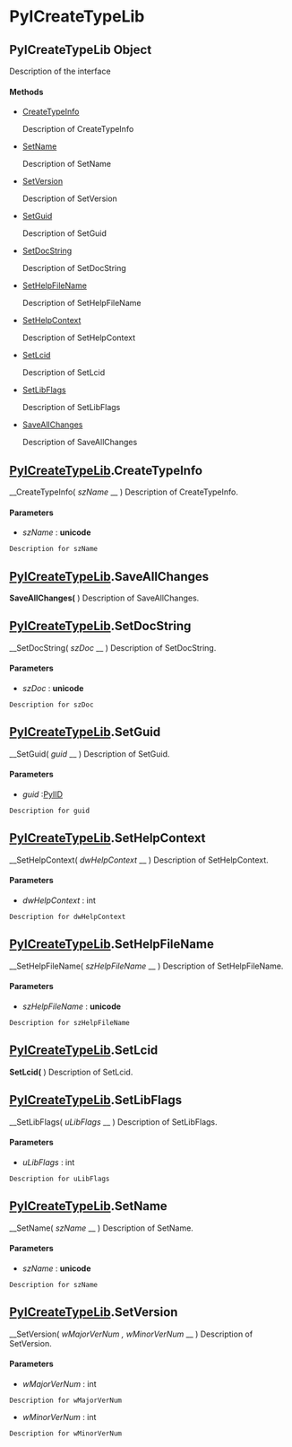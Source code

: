 # PyICreateTypeLib

## PyICreateTypeLib Object

Description of the interface

#### Methods


  - [CreateTypeInfo](PyICreateTypeLib.md#pyicreatetypelibcreatetypeinfo)

    Description of CreateTypeInfo&nbsp;

  - [SetName](PyICreateTypeLib.md#pyicreatetypelibsetname)

    Description of SetName&nbsp;

  - [SetVersion](PyICreateTypeLib.md#pyicreatetypelibsetversion)

    Description of SetVersion&nbsp;

  - [SetGuid](PyICreateTypeLib.md#pyicreatetypelibsetguid)

    Description of SetGuid&nbsp;

  - [SetDocString](PyICreateTypeLib.md#pyicreatetypelibsetdocstring)

    Description of SetDocString&nbsp;

  - [SetHelpFileName](PyICreateTypeLib.md#pyicreatetypelibsethelpfilename)

    Description of SetHelpFileName&nbsp;

  - [SetHelpContext](PyICreateTypeLib.md#pyicreatetypelibsethelpcontext)

    Description of SetHelpContext&nbsp;

  - [SetLcid](PyICreateTypeLib.md#pyicreatetypelibsetlcid)

    Description of SetLcid&nbsp;

  - [SetLibFlags](PyICreateTypeLib.md#pyicreatetypelibsetlibflags)

    Description of SetLibFlags&nbsp;

  - [SaveAllChanges](PyICreateTypeLib.md#pyicreatetypelibsaveallchanges)

    Description of SaveAllChanges&nbsp;

## [PyICreateTypeLib](#pyicreatetypelib).CreateTypeInfo

 __CreateTypeInfo( *szName* __ )
Description of CreateTypeInfo.

#### Parameters


  -  *szName* : __unicode__ 

    Description for szName

## [PyICreateTypeLib](#pyicreatetypelib).SaveAllChanges

 __SaveAllChanges(__ )
Description of SaveAllChanges.

## [PyICreateTypeLib](#pyicreatetypelib).SetDocString

 __SetDocString( *szDoc* __ )
Description of SetDocString.

#### Parameters


  -  *szDoc* : __unicode__ 

    Description for szDoc

## [PyICreateTypeLib](#pyicreatetypelib).SetGuid

 __SetGuid( *guid* __ )
Description of SetGuid.

#### Parameters


  -  *guid* :[PyIID](#pyiid)

    Description for guid

## [PyICreateTypeLib](#pyicreatetypelib).SetHelpContext

 __SetHelpContext( *dwHelpContext* __ )
Description of SetHelpContext.

#### Parameters


  -  *dwHelpContext* : int

    Description for dwHelpContext

## [PyICreateTypeLib](#pyicreatetypelib).SetHelpFileName

 __SetHelpFileName( *szHelpFileName* __ )
Description of SetHelpFileName.

#### Parameters


  -  *szHelpFileName* : __unicode__ 

    Description for szHelpFileName

## [PyICreateTypeLib](#pyicreatetypelib).SetLcid

 __SetLcid(__ )
Description of SetLcid.

## [PyICreateTypeLib](#pyicreatetypelib).SetLibFlags

 __SetLibFlags( *uLibFlags* __ )
Description of SetLibFlags.

#### Parameters


  -  *uLibFlags* : int

    Description for uLibFlags

## [PyICreateTypeLib](#pyicreatetypelib).SetName

 __SetName( *szName* __ )
Description of SetName.

#### Parameters


  -  *szName* : __unicode__ 

    Description for szName

## [PyICreateTypeLib](#pyicreatetypelib).SetVersion

 __SetVersion( *wMajorVerNum*  *, wMinorVerNum* __ )
Description of SetVersion.

#### Parameters


  -  *wMajorVerNum* : int

    Description for wMajorVerNum

  -  *wMinorVerNum* : int

    Description for wMinorVerNum